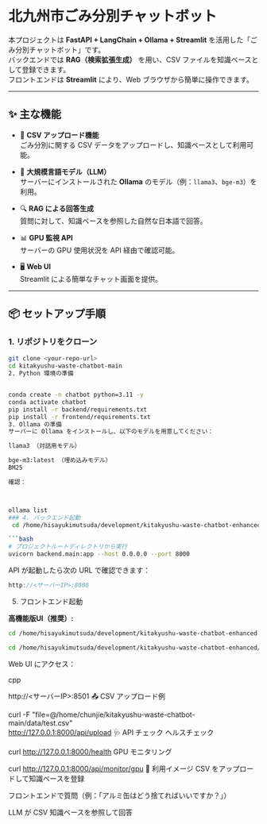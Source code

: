 # 北九州市ごみ分別チャットボット

本プロジェクトは **FastAPI + LangChain + Ollama + Streamlit** を活用した「ごみ分別チャットボット」です。  
バックエンドでは **RAG（検索拡張生成）** を用い、CSV ファイルを知識ベースとして登録できます。  
フロントエンドは **Streamlit** により、Web ブラウザから簡単に操作できます。  

---

## ✨ 主な機能

- 📂 **CSV アップロード機能**  
  ごみ分別に関する CSV データをアップロードし、知識ベースとして利用可能。  

- 🤖 **大規模言語モデル（LLM）**  
  サーバーにインストールされた **Ollama** のモデル（例：`llama3`、`bge-m3`）を利用。  

- 🔍 **RAG による回答生成**  
  質問に対して、知識ベースを参照した自然な日本語で回答。  

- 📊 **GPU 監視 API**  
  サーバーの GPU 使用状況を API 経由で確認可能。  

- 🖥 **Web UI**  
  Streamlit による簡単なチャット画面を提供。  

---

## 📦 セットアップ手順

### 1. リポジトリをクローン
```bash
git clone <your-repo-url>
cd kitakyushu-waste-chatbot-main
2. Python 環境の準備


conda create -n chatbot python=3.11 -y
conda activate chatbot
pip install -r backend/requirements.txt
pip install -r frontend/requirements.txt
3. Ollama の準備
サーバーに Ollama をインストールし、以下のモデルを用意してください：

llama3 （対話用モデル）

bge-m3:latest （埋め込みモデル）
BM25

確認：



ollama list
### 4. バックエンド起動
 cd /home/hisayukimutsuda/development/kitakyushu-waste-chatbot-enhanced && source venv/bin/activate && uvicorn backend.main:app --host 0.0.0.0 --port 8000

```bash
# プロジェクトルートディレクトリから実行
uvicorn backend.main:app --host 0.0.0.0 --port 8000
```

API が起動したら次の URL で確認できます：

```cpp
http://<サーバーIP>:8000
```
5. フロントエンド起動

**高機能版UI（推奨）:**
```bash
cd /home/hisayukimutsuda/development/kitakyushu-waste-chatbot-enhanced && /home/hisayukimutsuda/development/kitakyushu-waste-chatbot-enhanced/venv/bin/uvicorn backend.main:app --host 0.0.0.0 --port 8000 --timeout-keep-alive 300

cd /home/hisayukimutsuda/development/kitakyushu-waste-chatbot-enhanced/frontend && /home/hisayukimutsuda/development/kitakyushu-waste-chatbot-enhanced/venv/bin/streamlit run app_enhanced.py --server.port 8002 --server.address 0.0.0.0
```
Web UI にアクセス：

cpp

http://<サーバーIP>:8501
📤 CSV アップロード例


curl -F "file=@/home/chunjie/kitakyushu-waste-chatbot-main/data/test.csv" \
http://127.0.0.1:8000/api/upload
🩺 API チェック
ヘルスチェック



curl http://127.0.0.1:8000/health
GPU モニタリング


curl http://127.0.0.1:8000/api/monitor/gpu
🚀 利用イメージ
CSV をアップロードして知識ベースを登録

フロントエンドで質問（例：「アルミ缶はどう捨てればいいですか？」）

LLM が CSV 知識ベースを参照して回答



